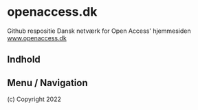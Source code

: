# openaccess.dk

Github respositie Dansk netværk for Open Access' hjemmesiden www.openaccess.dk

## Indhold

## Menu / Navigation

(c) Copyright 2022
